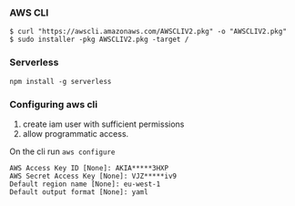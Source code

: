### AWS CLI

```
$ curl "https://awscli.amazonaws.com/AWSCLIV2.pkg" -o "AWSCLIV2.pkg"
$ sudo installer -pkg AWSCLIV2.pkg -target /
```

### Serverless

```
npm install -g serverless
```

### Configuring aws cli

1. create iam user with sufficient permissions
2. allow programmatic access.

On the cli run `aws configure`

```
AWS Access Key ID [None]: AKIA*****3HXP
AWS Secret Access Key [None]: VJZ*****iv9
Default region name [None]: eu-west-1
Default output format [None]: yaml
```